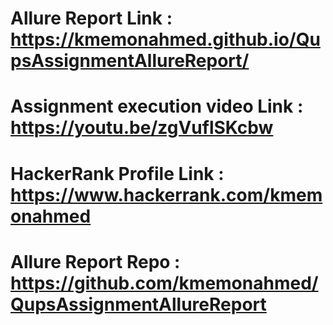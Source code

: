 # Allure Report Link : https://kmemonahmed.github.io/QupsAssignmentAllureReport/
# Assignment execution video Link : https://youtu.be/zgVuflSKcbw
# HackerRank Profile Link : https://www.hackerrank.com/kmemonahmed
# Allure Report Repo : https://github.com/kmemonahmed/QupsAssignmentAllureReport
